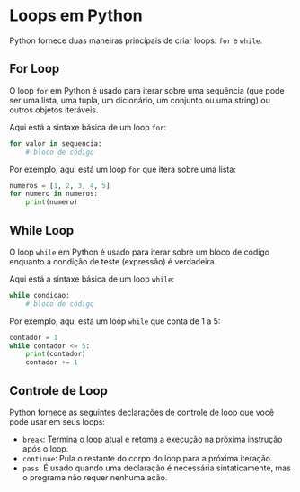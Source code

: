 # Loops em Python

Python fornece duas maneiras principais de criar loops: `for` e `while`.

## For Loop

O loop `for` em Python é usado para iterar sobre uma sequência (que pode ser uma lista, uma tupla, um dicionário, um conjunto ou uma string) ou outros objetos iteráveis.

Aqui está a sintaxe básica de um loop `for`:

```python
for valor in sequencia:
    # bloco de código
```

Por exemplo, aqui está um loop `for` que itera sobre uma lista:

```python
numeros = [1, 2, 3, 4, 5]
for numero in numeros:
    print(numero)
```

## While Loop

O loop `while` em Python é usado para iterar sobre um bloco de código enquanto a condição de teste (expressão) é verdadeira.

Aqui está a sintaxe básica de um loop `while`:

```python
while condicao:
    # bloco de código
```

Por exemplo, aqui está um loop `while` que conta de 1 a 5:

```python
contador = 1
while contador <= 5:
    print(contador)
    contador += 1
```

## Controle de Loop

Python fornece as seguintes declarações de controle de loop que você pode usar em seus loops:

- `break`: Termina o loop atual e retoma a execução na próxima instrução após o loop.
- `continue`: Pula o restante do corpo do loop para a próxima iteração.
- `pass`: É usado quando uma declaração é necessária sintaticamente, mas o programa não requer nenhuma ação.
